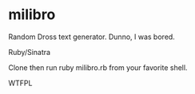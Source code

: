 # milibro

Random Dross text generator. Dunno, I was bored.

Ruby/Sinatra

Clone then run ruby milibro.rb from your favorite shell.

WTFPL